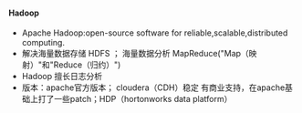 #### Hadoop
- Apache Hadoop:open-source software for reliable,scalable,distributed computing.
- 解决海量数据存储 HDFS ； 海量数据分析 MapReduce("Map（映射）"和"Reduce（归约）")
- Hadoop 擅长日志分析
- 版本：apache官方版本； cloudera（CDH）稳定 有商业支持，在apache基础上打了一些patch；HDP（hortonworks data platform）
